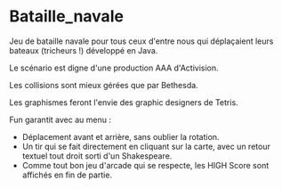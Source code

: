 # Bataille_navale

Jeu de bataille navale pour tous ceux d'entre nous qui déplaçaient leurs bateaux (tricheurs !) développé en Java.

Le scénario est digne d'une production AAA d'Activision.

Les collisions sont mieux gérées que par Bethesda.

Les graphismes feront l'envie des graphic designers de Tetris.

Fun garantit avec au menu :
- Déplacement avant et arrière, sans oublier la rotation.
- Un tir qui se fait directement en cliquant sur la carte, avec un retour textuel tout droit sorti d'un Shakespeare.
- Comme tout bon jeu d'arcade qui se respecte, les HIGH Score sont affichés en fin de partie.
